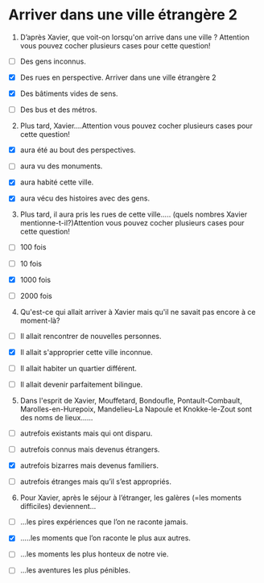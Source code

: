# Arriver dans une ville étrangère 2

1. D’après
Xavier, que voit-on lorsqu'on arrive dans une ville ? Attention vous pouvez cocher plusieurs cases pour cette question!

- [ ] Des gens inconnus.


- [x] Des rues en perspective.
Arriver dans une ville étrangère 2
- [x] Des bâtiments vides de sens.

- [ ] Des bus et des métros.



2. Plus tard, Xavier....Attention vous pouvez cocher plusieurs cases pour cette question!

- [x] aura été au bout des perspectives.

- [ ] aura vu des monuments.



- [x] aura habité cette ville.

- [x] aura vécu des histoires avec des gens.


3. Plus tard, il aura pris les rues de cette ville..... (quels nombres Xavier mentionne-t-il?)Attention vous pouvez cocher plusieurs cases pour cette question!

- [ ] 100 fois
- [ ] 10 fois
- [x] 1000 fois

- [ ] 2000 fois



4. Qu'est-ce qui allait arriver à Xavier mais qu'il ne savait pas encore à ce moment-là?

- [ ] Il allait rencontrer de nouvelles personnes.
- [x] Il allait s'approprier cette ville inconnue.
- [ ] Il allait habiter un quartier différent.
- [ ] Il allait devenir parfaitement bilingue.


5. Dans l'esprit de Xavier, Mouffetard, Bondoufle, Pontault-Combault, 
Marolles-en-Hurepoix, Mandelieu-La Napoule et Knokke-le-Zout sont des 
noms de lieux......

- [ ] autrefois
existants mais qui ont disparu.
- [ ] autrefois
connus mais devenus étrangers.




- [x] autrefois
bizarres mais devenus familiers.




- [ ] autrefois
étranges mais qu’il s’est appropriés.






6. Pour
Xavier, après le séjour à l’étranger, les galères (=les moments difficiles)
deviennent…

- [ ] ...les
pires expériences que l’on ne raconte jamais.
- [x] .....les moments que l’on raconte le plus aux autres.
- [ ] ...les
moments les plus honteux de notre vie.
- [ ] ...les aventures les plus pénibles.

